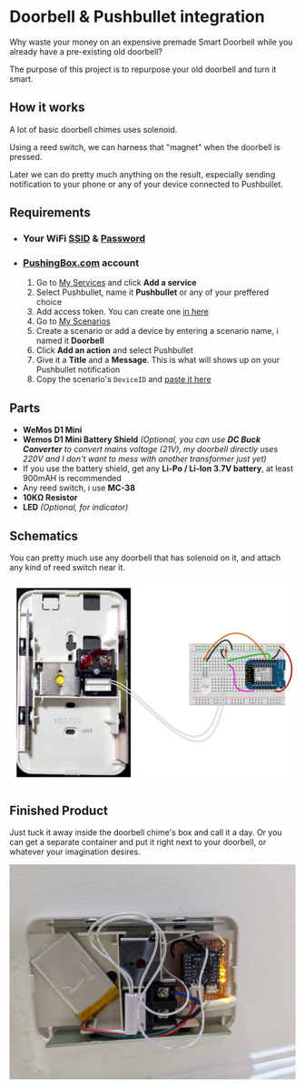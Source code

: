 # Doorbell & Pushbullet integration
Why waste your money on an expensive premade Smart Doorbell while you already have a pre-existing old doorbell?

The purpose of this project is to repurpose your old doorbell and turn it smart.

## How it works
A lot of basic doorbell chimes uses solenoid.

Using a reed switch, we can harness that "magnet" when the doorbell is pressed.

Later we can do pretty much anything on the result, especially sending notification to your phone or any of your device connected to Pushbullet.

## Requirements
* ### Your WiFi [SSID](./esp8266_reed_sw_pb_wificlient/esp8266_reed_sw_pb_wificlient.ino#L8) & [Password](./esp8266_reed_sw_pb_wificlient/esp8266_reed_sw_pb_wificlient.ino#L9)
* ### [**PushingBox.com**](https://pushingbox.com) account
  1. Go to [My Services](https://www.pushingbox.com/services.php) and click **Add a service**
  2. Select Pushbullet, name it **Pushbullet** or any of your preffered choice
  3. Add access token. You can create one [in here](https://www.pushbullet.com/account)
  4. Go to [My Scenarios](https://www.pushingbox.com/scenarios.php)
  5. Create a scenario or add a device by entering a scenario name, i named it **Doorbell**
  6. Click **Add an action** and select Pushbullet
  7. Give it a **Title** and a **Message**. This is what will shows up on your Pushbullet notification
  8. Copy the scenario's `DeviceID` and [paste it here](./esp8266_reed_sw_pb_wificlient/esp8266_reed_sw_pb_wificlient.ino#L11)

## Parts
* **WeMos D1 Mini**
* **Wemos D1 Mini Battery Shield** <i>(Optional, you can use **DC Buck Converter** to convert mains voltage (21V), my doorbell directly uses 220V and I don't want to mess with another transformer just yet)</i>
* If you use the battery shield, get any **Li-Po / Li-Ion 3.7V battery**, at least 900mAH is recommended
* Any reed switch, i use **MC-38**
* **10KΩ Resistor**
* **LED** <i>(Optional, for indicator)</i>

## Schematics
You can pretty much use any doorbell that has solenoid on it, and attach any kind of reed switch near it.

![Schematics](./Schematics.png)

## Finished Product
Just tuck it away inside the doorbell chime's box and call it a day. Or you can get a separate container and put it right next to your doorbell, or whatever your imagination desires.

![Result](./Result.jpg)
